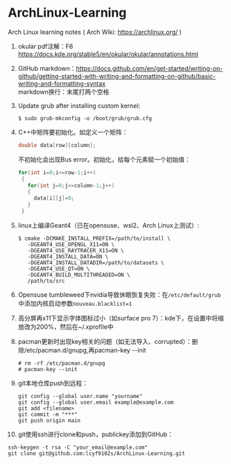 # ArchLinux-Learning
Arch Linux learning notes ( Arch Wiki: https://archlinux.org/ )

1. okular pdf注解：F6 https://docs.kde.org/stable5/en/okular/okular/annotations.html

2. GitHub markdown：https://docs.github.com/en/get-started/writing-on-github/getting-started-with-writing-and-formatting-on-github/basic-writing-and-formatting-syntax  
   markdown换行：末尾打两个空格

3. Update grub after installing custom kernel:
   ```
   $ sudo grub-mkconfig -o /boot/grub/grub.cfg
   ```

4. C++中矩阵要初始化。如定义一个矩阵：
   ```c++
   double data[row][column];
   ```
   不初始化会出现Bus error。初始化，给每个元素赋一个初始值：
   ```c++
   for(int i=0;i<=row-1;i++)
    {
      for(int j=0;j<=column-1;j++)
      {
        data[i][j]=0;
      }
    }
   ```

5. linux上编译Geant4（已在opensuse、wsl2、Arch Linux上测试）:
   ```
   $ cmake -DCMAKE_INSTALL_PREFIX=/path/to/install \
      -DGEANT4_USE_OPENGL_X11=ON \
      -DGEANT4_USE_RAYTRACER_X11=ON \
      -DGEANT4_INSTALL_DATA=ON \
      -DGEANT4_INSTALL_DATADIR=/path/to/datasets \
      -DGEANT4_USE_QT=ON \
      -DGEANT4_BUILD_MULTITHREADED=ON \
      /path/to/src
   ```

6. Opensuse tumbleweed下nvidia导致休眠恢复失败：在`/etc/default/grub`中添加内核启动参数`nouveau.blacklist=1`

7. 高分屏再x11下显示字体图标过小（如surface pro 7）：kde下，在设置中将缩放改为200%，然后在~/.xprofile中

8. pacman更新时出现key相关的问题（如无法导入、corrupted）：删除/etc/pacman.d/gnupg,再pacman-key --init
   ```
   # rm -rf /etc/pacman.d/gnupg
   # pacman-key --init
   ```

9. git本地仓库push到远程：
   ```
   git config --global user.name "yourname"
   git config --global user.email example@example.com
   git add <filename>
   git commit -m "***"
   git push origin main
   ```

10. git使用ssh进行clone和push，publickey添加到GitHub：
   ```
   ssh-keygen -t rsa -C "your_email@example.com"
   git clone git@github.com:lcyf9102s/ArchLinux-Learning.git
   ```

   
   
